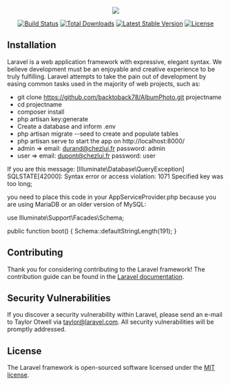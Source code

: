 <p align="center"><img src="https://laravel.com/assets/img/components/logo-laravel.svg"></p>

<p align="center">
<a href="https://travis-ci.org/laravel/framework"><img src="https://travis-ci.org/laravel/framework.svg" alt="Build Status"></a>
<a href="https://packagist.org/packages/laravel/framework"><img src="https://poser.pugx.org/laravel/framework/d/total.svg" alt="Total Downloads"></a>
<a href="https://packagist.org/packages/laravel/framework"><img src="https://poser.pugx.org/laravel/framework/v/stable.svg" alt="Latest Stable Version"></a>
<a href="https://packagist.org/packages/laravel/framework"><img src="https://poser.pugx.org/laravel/framework/license.svg" alt="License"></a>
</p>

## Installation

Laravel is a web application framework with expressive, elegant syntax. We believe development must be an enjoyable and creative experience to be truly fulfilling. Laravel attempts to take the pain out of development by easing common tasks used in the majority of web projects, such as:

- git clone https://github.com/backtoback78/AlbumPhoto.git projectname
- cd projectname
- composer install
- php artisan key:generate
- Create a database and inform .env
- php artisan migrate --seed to create and populate tables
- php artisan serve to start the app on http://localhost:8000/
- admin => email: durand@chezlui.fr password: admin
- user => email: dupont@chezlui.fr password: user

If you are this message: [Illuminate\Database\QueryException]
SQLSTATE[42000]: Syntax error or access violation: 1071 Specified key was too long; 

you need to place this code in your AppServiceProvider.php because you are using MariaDB or an older version of MySQL:

use Illuminate\Support\Facades\Schema;

public function boot()
{
    Schema::defaultStringLength(191);
}


## Contributing

Thank you for considering contributing to the Laravel framework! The contribution guide can be found in the [Laravel documentation](https://laravel.com/docs/contributions).

## Security Vulnerabilities

If you discover a security vulnerability within Laravel, please send an e-mail to Taylor Otwell via [taylor@laravel.com](mailto:taylor@laravel.com). All security vulnerabilities will be promptly addressed.

## License

The Laravel framework is open-sourced software licensed under the [MIT license](https://opensource.org/licenses/MIT).
